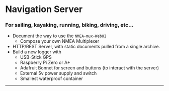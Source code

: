 # Navigation Server

### For sailing, kayaking, running, biking, driving, etc...

- Document the way to use the `NMEA-mux-WebUI`
    - Compose your own NMEA Multiplexer
- HTTP/REST Server, with static documents pulled from a single archive.
- Build a new logger with
    - USB-Stick GPS
    - Raspberry Pi Zero or A+
    - Adafruit Bonnet for screen and buttons (to interact with the server)
    - External 5v power supply and switch
    - Smallest waterproof container
---
    

    

